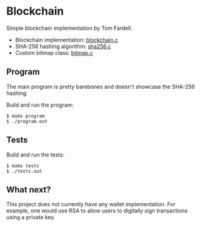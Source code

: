 # Blockchain

Simple blockchain implementation by Tom Fardell.

- Blockchain implementation: [blockchain.c](./src/blockchain.c)
- SHA-256 hashing algorithm: [sha256.c](./src/sha256.c)
- Custom bitmap class: [bitmap.c](./src/bitmap.c)

## Program

The main program is pretty barebones and doesn't showcase the SHA-256 hashing.

Build and run the program:
```console
$ make program
$ ./program.out
```

## Tests

Build and run the tests:
```console
$ make tests
$ ./tests.out
```

## What next?

This project does not currently have any wallet implementation. For example, one would use RSA to allow users to digitally sign transactions using a private key.

